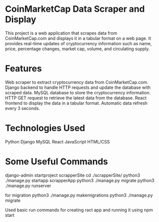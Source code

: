# CoinMarketCap Data Scraper and Display
This project is a web application that scrapes data from CoinMarketCap.com and displays it in a tabular format on a web page. It provides real-time updates of cryptocurrency information such as name, price, percentage changes, market cap, volume, and circulating supply.

# Features
Web scraper to extract cryptocurrency data from CoinMarketCap.com.
Django backend to handle HTTP requests and update the database with scraped data.
MySQL database to store the cryptocurrency information.
HTTP GET request to retrieve the latest data from the database.
React frontend to display the data in a tabular format.
Automatic data refresh every 3 seconds.

# Technologies Used
Python
Django
MySQL
React
JavaScript
HTML/CSS

# Some Useful Commands
django-admin startproject scrapperSite
cd ./scrapperSite/
python3 ./manage.py startapp scrapperApp
python3 ./manage.py migrate
python3 ./manage.py runserver

for migration
python3 ./manage.py makemigrations 
python3 ./manage.py migrate

Used basic run commands for creating ract app and running it using npm start